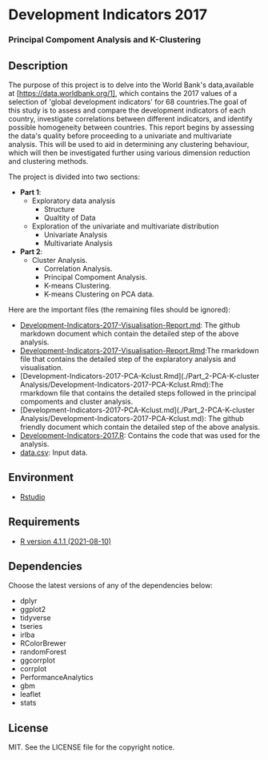 # Development Indicators 2017
### Principal Compoment Analysis and K-Clustering

## Description

The purpose of this project is to delve into the World Bank's data,available at [https://data.worldbank.org/1], which contains the 2017 values of a selection of 'global development indicators' for 68 countries.The goal of this study is to assess and compare the development indicators of each country, investigate correlations between different indicators, and identify possible homogeneity between countries. This report begins by assessing the data's quality before proceeding to a univariate and multivariate analysis. This will be used to aid in determining any clustering behaviour, which will then be investigated further using various dimension reduction and clustering methods.

The project is divided into two sections:
* **Part 1**:
   * Exploratory data analysis
     * Structure
     * Qualtity of Data
   * Exploration of the univariate and multivariate distribution
     * Univariate Analysis
     * Multivariate Analysis
* **Part 2**:
   * Cluster Analysis.
     * Correlation Analysis.
     * Principal Compoment Analysis.
     * K-means Clustering.
     * K-means Clustering on PCA data.

Here are the important files (the remaining files should be ignored):
* [Development-Indicators-2017-Visualisation-Report.md](./Part_1-EDA-Visualisation//Development-Indicators-2017-Visualisation-Report.md): The github markdown document which contain the detailed step of the above analysis.
* [Development-Indicators-2017-Visualisation-Report.Rmd](./Part_1-EDA-Visualisation/Development-Indicators-2017-Visualisation.Rmd):The rmarkdown file that contains the detailed step of the explaratory analysis and visualisation.
* [Development-Indicators-2017-PCA-Kclust.Rmd](./Part_2-PCA-K-cluster Analysis/Development-Indicators-2017-PCA-Kclust.Rmd):The rmarkdown file that contains the detailed steps followed in the  principal compoments and cluster analysis.
* [Development-Indicators-2017-PCA-Kclust.md](./Part_2-PCA-K-cluster Analysis/Development-Indicators-2017-PCA-Kclust.md): The github friendly document which contain the detailed step of the above analysis.
* [Development-Indicators-2017.R](./Development-Indicators-2017.R): Contains the code that was used for the analysis.
* [data.csv](./data.csv): Input data.

## Environment

* [Rstudio]([https://www.rstudio.com/])

## Requirements

* [R version 4.1.1 (2021-08-10)](https://www.r-project.org/)

## Dependencies

Choose the latest versions of any of the dependencies below:
* dplyr
* ggplot2
* tidyverse
* tseries
* irlba
* RColorBrewer
* randomForest
* ggcorrplot
* corrplot
* PerformanceAnalytics
* gbm
* leaflet
* stats

## License

MIT. See the LICENSE file for the copyright notice.

